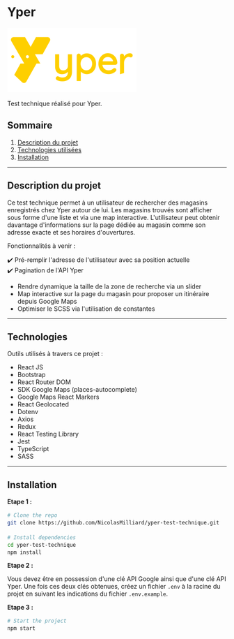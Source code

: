 # Yper

<img src="src/application/constants/images/logo/yper-logo.svg" alt="Yper" />

Test technique réalisé pour Yper.

## Sommaire

1. [Description du projet](#project-description)
2. [Technologies utilisées](#technologies)
3. [Installation](#installation)

---

<a name="project-description"></a>

## Description du projet

Ce test technique permet à un utilisateur de rechercher des magasins enregistrés chez Yper autour de lui. Les magasins trouvés sont afficher sous forme d'une liste et via une map interactive. L'utilisateur peut obtenir davantage d'informations sur la page dédiée au magasin comme son adresse exacte et ses horaires d'ouvertures.

Fonctionnalités à venir :

✔️ Pré-remplir l'adresse de l'utilisateur avec sa position actuelle<br>
✔️ Pagination de l'API Yper

- Rendre dynamique la taille de la zone de recherche via un slider
- Map interactive sur la page du magasin pour proposer un itinéraire depuis Google Maps
- Optimiser le SCSS via l'utilisation de constantes

---

<a name="technologies"></a>

## Technologies

Outils utilisés à travers ce projet :

- React JS
- Bootstrap
- React Router DOM
- SDK Google Maps (places-autocomplete)
- Google Maps React Markers
- React Geolocated
- Dotenv
- Axios
- Redux
- React Testing Library
- Jest
- TypeScript
- SASS

---

<a name="installation"></a>

## Installation

**Etape 1 :**

```sh
# Clone the repo
git clone https://github.com/NicolasMilliard/yper-test-technique.git

# Install dependencies
cd yper-test-technique
npm install
```

**Etape 2 :**

Vous devez être en possession d'une clé API Google ainsi que d'une clé API Yper. Une fois ces deux clés obtenues, créez un fichier `.env` à la racine du projet en suivant les indications du fichier `.env.example`.

**Etape 3 :**

```sh
# Start the project
npm start
```
